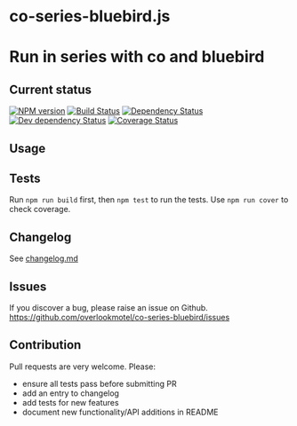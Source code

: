 # co-series-bluebird.js

# Run in series with co and bluebird

## Current status

[![NPM version](https://img.shields.io/npm/v/co-series-bluebird.svg)](https://www.npmjs.com/package/co-series-bluebird)
[![Build Status](https://img.shields.io/travis/overlookmotel/co-series-bluebird/master.svg)](http://travis-ci.org/overlookmotel/co-series-bluebird)
[![Dependency Status](https://img.shields.io/david/overlookmotel/co-series-bluebird.svg)](https://david-dm.org/overlookmotel/co-series-bluebird)
[![Dev dependency Status](https://img.shields.io/david/dev/overlookmotel/co-series-bluebird.svg)](https://david-dm.org/overlookmotel/co-series-bluebird)
[![Coverage Status](https://img.shields.io/coveralls/overlookmotel/co-series-bluebird/master.svg)](https://coveralls.io/r/overlookmotel/co-series-bluebird)

## Usage

## Tests

Run `npm run build` first, then `npm test` to run the tests. Use `npm run cover` to check coverage.

## Changelog

See [changelog.md](https://github.com/overlookmotel/co-series-bluebird/blob/master/changelog.md)

## Issues

If you discover a bug, please raise an issue on Github. https://github.com/overlookmotel/co-series-bluebird/issues

## Contribution

Pull requests are very welcome. Please:

* ensure all tests pass before submitting PR
* add an entry to changelog
* add tests for new features
* document new functionality/API additions in README
